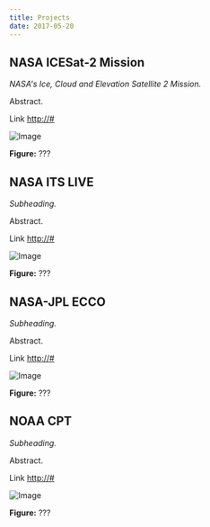 ```yaml
---
title: Projects 
date: 2017-05-20
---
```


## NASA ICESat-2 Mission 

*NASA's Ice, Cloud and Elevation Satellite 2 Mission.*

Abstract.

Link [http://#](https://#)

![Image](/img/image.png)

**Figure:** ???


## NASA ITS LIVE 

*Subheading.*

Abstract.

Link [http://#](https://#)

![Image](/img/image.png)

**Figure:** ???


## NASA-JPL ECCO 

*Subheading.*

Abstract.

Link [http://#](https://#)

![Image](/img/image.png)

**Figure:** ???


## NOAA CPT 

*Subheading.*

Abstract.

Link [http://#](https://#)

![Image](/img/image.png)

**Figure:** ???



